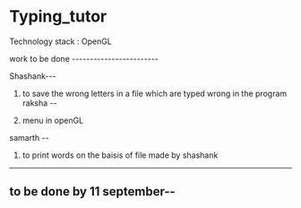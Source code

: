 # Typing_tutor
Technology stack : OpenGL


work to be done ------------------------

 Shashank---

1) to save the wrong letters in a file which are typed wrong in the program
 raksha --

1) menu in openGL

samarth --

1) to print words on the baisis of file made by shashank

------------------------------------------------
to be done by 11 september--
------------------------------------------------


